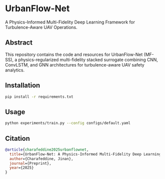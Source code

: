 # UrbanFlow-Net

A Physics-Informed Multi-Fidelity Deep Learning Framework for Turbulence-Aware UAV Operations.

## Abstract
This repository contains the code and resources for UrbanFlow-Net (MF-SS), a physics-regularized multi-fidelity stacked surrogate combining CNN, ConvLSTM, and GNN architectures for turbulence-aware UAV safety analytics.

## Installation
```bash
pip install -r requirements.txt
```

## Usage
```bash
python experiments/train.py --config configs/default.yaml
```

## Citation
```bibtex
@article{charafeddine2025urbanflownet,
  title={UrbanFlow-Net: A Physics-Informed Multi-Fidelity Deep Learning Framework for Turbulence-Aware UAV Operations},
  author={Charafeddine, Jinan},
  journal={Preprint},
  year={2025}
}
```

